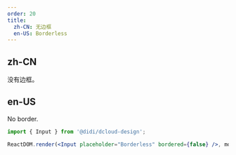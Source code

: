 ```yaml
---
order: 20
title:
  zh-CN: 无边框
  en-US: Borderless
---
```


## zh-CN

没有边框。

## en-US

No border.

```jsx
import { Input } from '@didi/dcloud-design';

ReactDOM.render(<Input placeholder="Borderless" bordered={false} />, mountNode);
```

